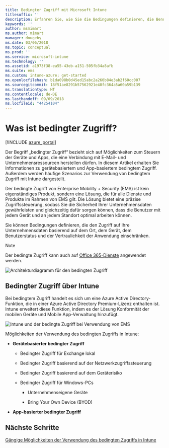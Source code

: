 ```yaml
---
title: Bedingter Zugriff mit Microsoft Intune
titlesuffix: ''
description: Erfahren Sie, wie Sie die Bedingungen definieren, die Benutzer, Geräte und Apps erfüllen müssen, um Zugriff auf Unternehmensressourcen in Microsoft Intune zu erhalten.
keywords: ''
author: msmimart
ms.author: mimart
manager: dougeby
ms.date: 03/06/2018
ms.topic: conceptual
ms.prod: ''
ms.service: microsoft-intune
ms.technology: ''
ms.assetid: a1973f38-ea55-43eb-a151-505fb34a8afb
ms.suite: ems
ms.custom: intune-azure; get-started
ms.openlocfilehash: b1da098b0d45ed15abc2a260b84e3ab2f60cc007
ms.sourcegitcommit: 18f51ae8291b57562921e40fc364a5a60a59b139
ms.translationtype: HT
ms.contentlocale: de-DE
ms.lasthandoff: 09/09/2018
ms.locfileid: "44254104"
---
```

# <a name="whats-conditional-access"></a>Was ist bedingter Zugriff?

[!INCLUDE [azure_portal](./includes/azure_portal.md)]

Der Begriff „bedingter Zugriff“ bezieht sich auf Möglichkeiten zum Steuern der Geräte und Apps, die eine Verbindung mit E-Mail- und Unternehmensressourcen herstellen dürfen. In diesem Artikel erhalten Sie Informationen zu gerätebasiertem und App-basiertem bedingtem Zugriff. Außerdem werden häufige Szenarios zur Verwendung von bedingtem Zugriff mit Intune dargestellt.

Der bedingte Zugriff von Enterprise Mobility + Security (EMS) ist kein eigenständiges Produkt, sondern eine Lösung, die für alle Dienste und Produkte im Rahmen von EMS gilt. Die Lösung bietet eine präzise Zugriffssteuerung, sodass Sie die Sicherheit Ihrer Unternehmensdaten gewährleisten und gleichzeitig dafür sorgen können, dass die Benutzer mit jedem Gerät und an jedem Standort optimal arbeiten können.

Sie können Bedingungen definieren, die den Zugriff auf Ihre Unternehmensdaten basierend auf dem Ort, dem Gerät, dem Benutzerstatus und der Vertraulichkeit der Anwendung einschränken.

> [!NOTE] 
> Der bedingte Zugriff kann auch auf [Office 365-Dienste](https://blogs.technet.microsoft.com/wbaer/2017/02/17/conditional-access-policies-with-sharepoint-online-and-onedrive-for-business/) angewendet werden.

![Architekturdiagramm für den bedingten Zugriff](./media/ca-diagram-1.png)

## <a name="conditional-access-with-intune"></a>Bedingter Zugriff über Intune

Bei bedingtem Zugriff handelt es sich um eine Azure Active Directory-Funktion, die in einer Azure Active Directory Premium-Lizenz enthalten ist. Intune erweitert diese Funktion, indem es der Lösung Konformität der mobilen Geräte und Mobile App-Verwaltung hinzufügt. 

![Intune und der bedingte Zugriff bei Verwendung von EMS](./media/intune-with-ca-1.png)

Möglichkeiten der Verwendung des bedingten Zugriffs in Intune:

-   **Gerätebasierter bedingter Zugriff**

    -   Bedingter Zugriff für Exchange lokal

    -   Bedingter Zugriff basierend auf der Netzwerkzugriffssteuerung

    -   Bedingter Zugriff basierend auf dem Geräterisiko

    -   Bedingter Zugriff für Windows-PCs

        -   Unternehmenseigene Geräte

        -   Bring Your Own Device (BYOD)

-   **App-basierter bedingter Zugriff**

## <a name="next-steps"></a>Nächste Schritte

[Gängige Möglichkeiten der Verwendung des bedingten Zugriffs in Intune](conditional-access-intune-common-ways-use.md)
